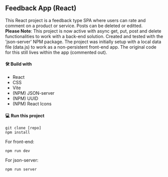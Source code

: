 ## Feedback App (React)

This React project is a feedback type SPA where users can rate and comment on a product or service. Posts can be deleted or editted. <br/>
**Please Note**: This project is now active with async get, put, post and delete functionalities to work with a back-end solution. Created and tested with the 'json-server' NPM package.
The project was initially setup with a local data file (data.js) to work as a non-persistent front-end app. The original code for this still lives within the app (commented out).

#### 🛠️ Build with

- React
- CSS
- Vite
- (NPM) JSON-server
- (NPM) UUID
- (NPM) React Icons

#### 💻 Run this project

```
git clone [repo]
npm install
```

For front-end:

```
npm run dev
```

For json-server:

```
npm run server
```
